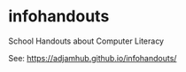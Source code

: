 # infohandouts
School Handouts about Computer Literacy

See: <a href="https://adjamhub.github.io/infohandouts/" target="_blank">https://adjamhub.github.io/infohandouts/</a>

